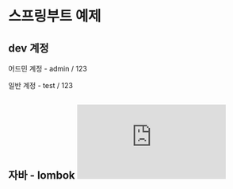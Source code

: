 # 스프링부트 예제
## dev 계정

어드민 계정 - admin / 123

일반 계정 - test / 123

## 자바 - lombok ![내용 정리](https://github.com/Juhyi/example-todo-springboot-thymeleaf-security/blob/main/jave_lombok.md)


